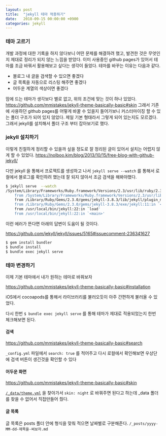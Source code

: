 ```yaml
---
layout: post
title:  "jekyll 테마 적용하기"
date:   2018-09-15 00:00:00 +0900
categories: jekyll
---
```

### 테마 고르기
개발 과정에 대한 기록을 하지 않다보니 어떤 문제를 해결하려 했고, 발견한 것은 무엇인지 제대로 정리가 되지 않는 느낌을 받았다. 이미 사용중인 github pages가 있어서 테마를 조금 바꿔서 활용해보고 싶다는 생각이 들었다. 테마를 바꾸는 이유는 다음과 같다.

* 블로그 내 글을 검색할 수 있으면 좋겠다
* 글 목록을 자동으로 리스팅 해주면 좋겠다
* 어두운 계열의 색상이면 좋겠다

맘에 드는 테마가 생각보다 별로 없고, 위의 조건에 맞는 것이 하나 있었다. https://github.com/mmistakes/jekyll-theme-basically-basic#skin 그래서 기존에 사용하던 github pages를 어떻게 바꿀 수 있을지 들어가보니 커스터마이징 할 수 있는 폴더 구조가 되어 있지 않았다. 제일 기본 형태라서 그렇게 되어 있는지도 모르겠다. 그래서 jekyll를 설치해서 폴더 구조 부터 잡아보기로 했다.

### jekyll 설치하기

이렇게 친절하게 정리할 수 있을까 싶을 정도로 잘 정리된 글이 있어서 설치는 어렵지 않게 할 수 있었다. https://nolboo.kim/blog/2013/10/15/free-blog-with-github-jekyll/  

다만 jekyll 을 통해서 프로젝트를 생성하고 나서 `jekyll serve --watch` 를 통해서 로컬에서 블로그를 확인하려 했는데 잘 되지 않아서 조금 검색을 해봐야했다. 

```bash
$ jekyll serve  --watch
/System/Library/Frameworks/Ruby.framework/Versions/2.3/usr/lib/ruby/2.3.0/rubygems/core_ext/kernel_require.rb:55:in `require': cannot load such file -- bundler (LoadError)
	from /System/Library/Frameworks/Ruby.framework/Versions/2.3/usr/lib/ruby/2.3.0/rubygems/core_ext/kernel_require.rb:55:in `require'
	from /Library/Ruby/Gems/2.3.0/gems/jekyll-3.8.3/lib/jekyll/plugin_manager.rb:48:in `require_from_bundler'
	from /Library/Ruby/Gems/2.3.0/gems/jekyll-3.8.3/exe/jekyll:11:in `<top (required)>'
	from /usr/local/bin/jekyll:22:in `load'
	from /usr/local/bin/jekyll:22:in `<main>'
```

이런 에러가 뜬다면 아래의 답변이 도움이 될 것이다.

https://github.com/jekyll/jekyll/issues/5165#issuecomment-236341627 

```bash
$ gem install bundler
$ bundle install
$ bundle exec jekyll serve
```

### 테마 변경하기 

이제 기본 테마에서 내가 원하는 테마로 바꿔보자

https://github.com/mmistakes/jekyll-theme-basically-basic#installation

iOS에서 cocoapods를 통해서 라이브러리를 불러오듯이 아주 간편하게 불러올 수 있었다.

다시 한번 `$ bundle exec jekyll serve` 를 통해 테마가 제대로 적용되었는지 한번 체크해보면 된다.

#### 검색

https://github.com/mmistakes/jekyll-theme-basically-basic#search

`_config.yml` 파일에서 `search: true` 를 적어주고 다시 로컬에서 확인해보면 우상단에 검색 버튼이 생긴것을 확인할 수 있다

#### 어두운 화면

https://github.com/mmistakes/jekyll-theme-basically-basic#skin

[`/_data/theme.yml`](https://github.com/mmistakes/jekyll-theme-basically-basic/blob/master/_data/theme.yml) 을 찾아가서 `skin: night` 로 바꿔주면 된다고 하는데 _data 폴더를 찾을 수 없어서 직접만들어 줬다.

#### 글 목록 

글 목록은 posts 폴더 안에 형식을 맞춰 적으면 날짜별로 구분해준다. `/_posts/yyyy-MM-dd-제목을-써보자.md` 
